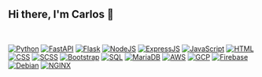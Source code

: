 ## Hi there, I'm Carlos 👋
<br>

[![Python](https://img.shields.io/badge/-Python-3776AB?style=for-the-badge&logo=python&logoColor=white&style=flat)](https://www.python.org/)
[![FastAPI](https://img.shields.io/badge/FastAPI-009688?logo=fastapi&logoColor=white&style=flat)](https://fastapi.tiangolo.com/)
[![Flask](https://img.shields.io/badge/Flask-000000?logo=flask&logoColor=white&style=flat)](https://flask.palletsprojects.com/en/2.0.x/)
[![NodeJS](https://img.shields.io/badge/NodeJS-339933?logo=node.js&logoColor=white&style=flat)](https://nodejs.org/en/)
[![ExpressJS](https://img.shields.io/badge/ExpressJS-000000?logo=express&logoColor=white&style=flat)](https://expressjs.com/)
[![JavaScript](https://img.shields.io/badge/JavaScript-FFCA28?logo=javascript&logoColor=white&style=flat)](https://developer.mozilla.org/en-US/docs/Web/JavaScript)
[![HTML](https://img.shields.io/badge/HTML-E34F26?logo=html5&logoColor=white&style=flat)](https://developer.mozilla.org/en-US/docs/Web/HTML)
[![CSS](https://img.shields.io/badge/CSS-1572B6?logo=css3&logoColor=white&style=flat)](https://developer.mozilla.org/en-US/docs/Web/CSS)
[![SCSS](https://img.shields.io/badge/SCSS-CC6699?logo=sass&logoColor=white&style=flat)](https://sass-lang.com/)
[![Bootstrap](https://img.shields.io/badge/Bootstrap-7952B3?logo=bootstrap&logoColor=white&style=flat)](https://getbootstrap.com/)
[![SQL](https://img.shields.io/badge/SQL-CC2927?logo=microsoft+sql+server&logoColor=white&style=flat)](https://www.microsoft.com/en-us/sql-server/sql-server-2019)
[![MariaDB](https://img.shields.io/badge/MariaDB-003545?logo=mariadb&logoColor=white&style=flat)](https://mariadb.org/)
[![AWS](https://img.shields.io/badge/AWS-232F3E?logo=amazon+aws&logoColor=white&style=flat)](https://aws.amazon.com/)
[![GCP](https://img.shields.io/badge/GCP-4285F4?logo=google+cloud&logoColor=white&style=flat)](https://cloud.google.com/)
[![Firebase](https://img.shields.io/badge/Firebase-FFCA28?logo=firebase&logoColor=white&style=flat)](https://firebase.google.com/)
[![Debian](https://img.shields.io/badge/Debian-A81D33?logo=debian&logoColor=white&style=flat)](https://www.debian.org/)
[![NGINX](https://img.shields.io/badge/NGINX-009639?logo=nginx&logoColor=white&style=flat)](https://www.nginx.com/)
<!-- [![Python](https://img.shields.io/badge/&#8203;-Python-3776AB?style=for-the-badge&logo=python&logoColor=white&style=flat)](https://www.python.org/) -->
<br>

<!-- [![Carlos's GitHub stats](https://github-readme-stats.vercel.app/api?username=carlosm3&show_icons=false)](https://github.com/carlosm3) -->